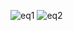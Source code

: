 ![eq1](https://cloud.githubusercontent.com/assets/15310535/23698134/6f6ef300-03fb-11e7-9cb0-1cefe92fdf41.png)
![eq2](https://cloud.githubusercontent.com/assets/15310535/23698133/6f550e54-03fb-11e7-8b33-67f69c2616e4.png)
